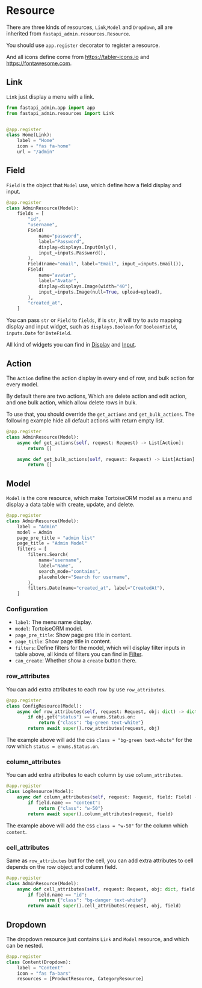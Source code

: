 # Resource

There are three kinds of resources, `Link`,`Model` and `Dropdown`, all are inherited
from `fastapi_admin.resources.Resource`.

You should use `app.register` decorator to register a resource.

And all icons define come from <https://tabler-icons.io> and <https://fontawesome.com>.

## Link

`Link` just display a menu with a link.

```python
from fastapi_admin.app import app
from fastapi_admin.resources import Link


@app.register
class Home(Link):
    label = "Home"
    icon = "fas fa-home"
    url = "/admin"
```

## Field

`Field` is the object that `Model` use, which define how a field display and input.

```python
@app.register
class AdminResource(Model):
    fields = [
        "id",
        "username",
        Field(
            name="password",
            label="Password",
            display=displays.InputOnly(),
            input_=inputs.Password(),
        ),
        Field(name="email", label="Email", input_=inputs.Email()),
        Field(
            name="avatar",
            label="Avatar",
            display=displays.Image(width="40"),
            input_=inputs.Image(null=True, upload=upload),
        ),
        "created_at",
    ]
```

You can pass `str` or `Field` to `fields`, if is `str`, it will try to auto mapping display and input widget, such
as `displays.Boolean` for `BooleanField`, `inputs.Date` for `DateField`.

All kind of widgets you can find in [Display](/reference/widget/display/) and [Input](/reference/widget/input/).

## Action

The `Action` define the action display in every end of row, and bulk action for every model.

By default there are two actions, Which are delete action and edit action, and one bulk action, which allow delete rows
in bulk.

To use that, you should override the `get_actions` and `get_bulk_actions`. The following example hide all default
actions with return empty list.

```python
@app.register
class AdminResource(Model):
    async def get_actions(self, request: Request) -> List[Action]:
        return []

    async def get_bulk_actions(self, request: Request) -> List[Action]:
        return []
```

## Model

`Model` is the core resource, which make TortoiseORM model as a menu and display a data table with create, update, and
delete.

```python
@app.register
class AdminResource(Model):
    label = "Admin"
    model = Admin
    page_pre_title = "admin list"
    page_title = "Admin Model"
    filters = [
        filters.Search(
            name="username",
            label="Name",
            search_mode="contains",
            placeholder="Search for username",
        ),
        filters.Date(name="created_at", label="CreatedAt"),
    ]

```

### Configuration

- `label`: The menu name display.
- `model`: TortoiseORM model.
- `page_pre_title`: Show page pre title in content.
- `page_title`: Show page title in content.
- `filters`: Define filters for the model, which will display filter inputs in table above, all kinds of filters you can
  find in [Filter](/reference/widget/filter/).
- `can_create`: Whether show a `create` button there.

### row_attributes

You can add extra attributes to each row by use `row_attributes`.

```python
@app.register
class ConfigResource(Model):
    async def row_attributes(self, request: Request, obj: dict) -> dict:
        if obj.get("status") == enums.Status.on:
            return {"class": "bg-green text-white"}
        return await super().row_attributes(request, obj)
```

The example above will add the css `class = "bg-green text-white"` for the row which `status = enums.Status.on`.

### column_attributes

You can add extra attributes to each column by use `column_attributes`.

```python
@app.register
class LogResource(Model):
    async def column_attributes(self, request: Request, field: Field) -> dict:
        if field.name == "content":
            return {"class": "w-50"}
        return await super().column_attributes(request, field)
```

The example above will add the css `class = "w-50"` for the column which `content`.

### cell_attributes

Same as `row_attributes` but for the cell, you can add extra attributes to cell depends on the row object and column
field.

```python
@app.register
class AdminResource(Model):
    async def cell_attributes(self, request: Request, obj: dict, field: Field) -> dict:
        if field.name == "id":
            return {"class": "bg-danger text-white"}
        return await super().cell_attributes(request, obj, field)
```

## Dropdown

The dropdown resource just contains `Link` and `Model` resource, and which can be nested.

```python
@app.register
class Content(Dropdown):
    label = "Content"
    icon = "fas fa-bars"
    resources = [ProductResource, CategoryResource]
```
